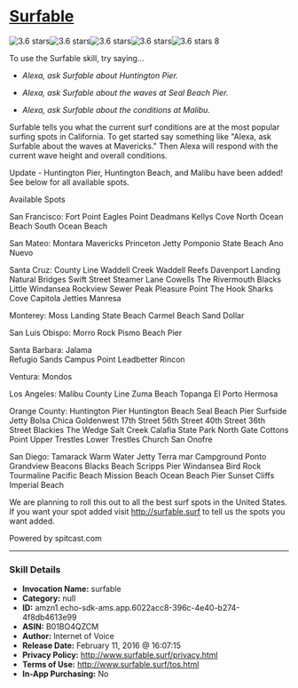 # [Surfable](http://alexa.amazon.com/#skills/amzn1.echo-sdk-ams.app.6022acc8-396c-4e40-b274-4f8db4613e99)
![3.6 stars](../../images/ic_star_black_18dp_1x.png)![3.6 stars](../../images/ic_star_black_18dp_1x.png)![3.6 stars](../../images/ic_star_black_18dp_1x.png)![3.6 stars](../../images/ic_star_half_black_18dp_1x.png)![3.6 stars](../../images/ic_star_border_black_18dp_1x.png) 8

To use the Surfable skill, try saying...

* *Alexa, ask Surfable about Huntington Pier.*

* *Alexa, ask Surfable about the waves at Seal Beach Pier.*

* *Alexa, ask Surfable about the conditions at Malibu.*

Surfable tells you what the current surf conditions are at the most popular surfing spots in California. To get started say something like "Alexa, ask Surfable about the waves at Mavericks." Then Alexa will respond with the current wave height and overall conditions.

Update - Huntington Pier, Huntington Beach, and Malibu have been added! See below for all available spots.

Available Spots

San Francisco:
	Fort Point
        Eagles Point
        Deadmans
        Kellys Cove
        North Ocean Beach
        South Ocean Beach

San Mateo:
        Montara 
        Mavericks
        Princeton Jetty
        Pomponio State Beach
        Ano Nuevo

Santa Cruz:
       	County Line 
        Waddell Creek
        Waddell Reefs 
        Davenport Landing
        Natural Bridges 
        Swift Street 
        Steamer Lane
	Cowells
        The Rivermouth 
        Blacks
        Little Windansea 
        Rockview 
        Sewer Peak 
        Pleasure Point
        The Hook
        Sharks Cove 
        Capitola Jetties 
        Manresa

Monterey:
        Moss Landing State Beach 
        Carmel Beach
        Sand Dollar 

San Luis Obispo:
        Morro Rock
        Pismo Beach Pier 

Santa Barbara:
        Jalama  
        Refugio
        Sands
        Campus Point 
        Leadbetter 
        Rincon

Ventura:
        Mondos

Los Angeles:
        Malibu
        County Line
        Zuma Beach
        Topanga
        El Porto
        Hermosa

Orange County:
        Huntington Pier
        Huntington Beach
        Seal Beach Pier
        Surfside Jetty 
        Bolsa Chica 
        Goldenwest 
        17th Street
        56th Street 
        40th Street
        36th Street 
        Blackies
        The Wedge 
        Salt Creek
        Calafia 
        State Park
        North Gate
        Cottons Point 
        Upper Trestles 
        Lower Trestles 
        Church 
        San Onofre

San Diego:
        Tamarack 
        Warm Water Jetty 
        Terra mar 
        Campground 
        Ponto
        Grandview
        Beacons
        Blacks Beach 
        Scripps Pier
        Windansea
        Bird Rock 
        Tourmaline 
        Pacific Beach 
        Mission Beach
        Ocean Beach Pier
        Sunset Cliffs 
        Imperial Beach

We are planning to roll this out to all the best surf spots in the United States. If you want your spot added visit http://surfable.surf to tell us the spots you want added.

Powered by spitcast.com

***

### Skill Details

* **Invocation Name:** surfable
* **Category:** null
* **ID:** amzn1.echo-sdk-ams.app.6022acc8-396c-4e40-b274-4f8db4613e99
* **ASIN:** B01BO4QZCM
* **Author:** Internet of Voice
* **Release Date:** February 11, 2016 @ 16:07:15
* **Privacy Policy:** http://www.surfable.surf/privacy.html
* **Terms of Use:** http://www.surfable.surf/tos.html
* **In-App Purchasing:** No
